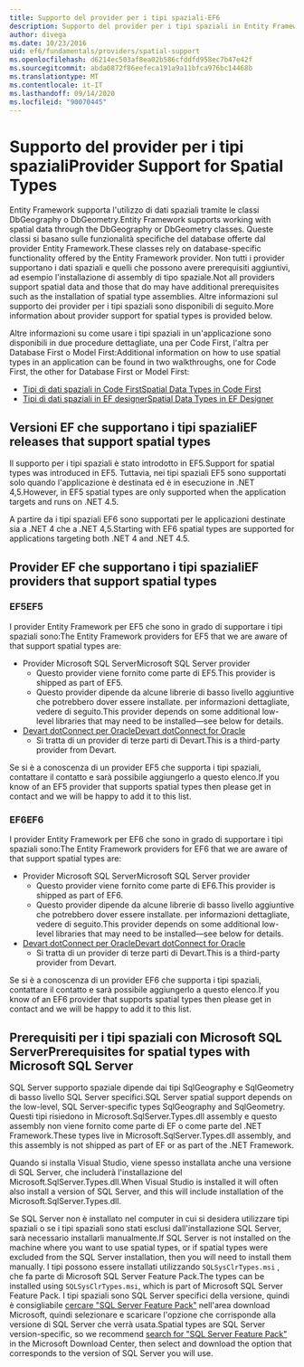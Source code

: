 ```yaml
---
title: Supporto del provider per i tipi spaziali-EF6
description: Supporto del provider per i tipi spaziali in Entity Framework 6
author: divega
ms.date: 10/23/2016
uid: ef6/fundamentals/providers/spatial-support
ms.openlocfilehash: d6214ec503af8ea02b586cfddfd958ec7b47e42f
ms.sourcegitcommit: abda0872f86eefeca191a9a11bfca976bc14468b
ms.translationtype: MT
ms.contentlocale: it-IT
ms.lasthandoff: 09/14/2020
ms.locfileid: "90070445"
---
```

# <a name="provider-support-for-spatial-types"></a><span data-ttu-id="61718-103">Supporto del provider per i tipi spaziali</span><span class="sxs-lookup"><span data-stu-id="61718-103">Provider Support for Spatial Types</span></span>
<span data-ttu-id="61718-104">Entity Framework supporta l'utilizzo di dati spaziali tramite le classi DbGeography o DbGeometry.</span><span class="sxs-lookup"><span data-stu-id="61718-104">Entity Framework supports working with spatial data through the DbGeography or DbGeometry classes.</span></span> <span data-ttu-id="61718-105">Queste classi si basano sulle funzionalità specifiche del database offerte dal provider Entity Framework.</span><span class="sxs-lookup"><span data-stu-id="61718-105">These classes rely on database-specific functionality offered by the Entity Framework provider.</span></span> <span data-ttu-id="61718-106">Non tutti i provider supportano i dati spaziali e quelli che possono avere prerequisiti aggiuntivi, ad esempio l'installazione di assembly di tipo spaziale.</span><span class="sxs-lookup"><span data-stu-id="61718-106">Not all providers support spatial data and those that do may have additional prerequisites such as the installation of spatial type assemblies.</span></span> <span data-ttu-id="61718-107">Altre informazioni sul supporto dei provider per i tipi spaziali sono disponibili di seguito.</span><span class="sxs-lookup"><span data-stu-id="61718-107">More information about provider support for spatial types is provided below.</span></span>  

<span data-ttu-id="61718-108">Altre informazioni su come usare i tipi spaziali in un'applicazione sono disponibili in due procedure dettagliate, una per Code First, l'altra per Database First o Model First:</span><span class="sxs-lookup"><span data-stu-id="61718-108">Additional information on how to use spatial types in an application can be found in two walkthroughs, one for Code First, the other for Database First or Model First:</span></span>  

- [<span data-ttu-id="61718-109">Tipi di dati spaziali in Code First</span><span class="sxs-lookup"><span data-stu-id="61718-109">Spatial Data Types in Code First</span></span>](xref:ef6/modeling/code-first/data-types/spatial)  
- [<span data-ttu-id="61718-110">Tipi di dati spaziali in EF designer</span><span class="sxs-lookup"><span data-stu-id="61718-110">Spatial Data Types in EF Designer</span></span>](xref:ef6/modeling/designer/data-types/spatial)  

## <a name="ef-releases-that-support-spatial-types"></a><span data-ttu-id="61718-111">Versioni EF che supportano i tipi spaziali</span><span class="sxs-lookup"><span data-stu-id="61718-111">EF releases that support spatial types</span></span>  

<span data-ttu-id="61718-112">Il supporto per i tipi spaziali è stato introdotto in EF5.</span><span class="sxs-lookup"><span data-stu-id="61718-112">Support for spatial types was introduced in EF5.</span></span> <span data-ttu-id="61718-113">Tuttavia, nei tipi spaziali EF5 sono supportati solo quando l'applicazione è destinata ed è in esecuzione in .NET 4,5.</span><span class="sxs-lookup"><span data-stu-id="61718-113">However, in EF5 spatial types are only supported when the application targets and runs on .NET 4.5.</span></span>  

<span data-ttu-id="61718-114">A partire da i tipi spaziali EF6 sono supportati per le applicazioni destinate sia a .NET 4 che a .NET 4,5.</span><span class="sxs-lookup"><span data-stu-id="61718-114">Starting with EF6 spatial types are supported for applications targeting both .NET 4 and .NET 4.5.</span></span>  

## <a name="ef-providers-that-support-spatial-types"></a><span data-ttu-id="61718-115">Provider EF che supportano i tipi spaziali</span><span class="sxs-lookup"><span data-stu-id="61718-115">EF providers that support spatial types</span></span>  

### <a name="ef5"></a><span data-ttu-id="61718-116">EF5</span><span class="sxs-lookup"><span data-stu-id="61718-116">EF5</span></span>  

<span data-ttu-id="61718-117">I provider Entity Framework per EF5 che sono in grado di supportare i tipi spaziali sono:</span><span class="sxs-lookup"><span data-stu-id="61718-117">The Entity Framework providers for EF5 that we are aware of that support spatial types are:</span></span>  

- <span data-ttu-id="61718-118">Provider Microsoft SQL Server</span><span class="sxs-lookup"><span data-stu-id="61718-118">Microsoft SQL Server provider</span></span>  
    - <span data-ttu-id="61718-119">Questo provider viene fornito come parte di EF5.</span><span class="sxs-lookup"><span data-stu-id="61718-119">This provider is shipped as part of EF5.</span></span>  
    - <span data-ttu-id="61718-120">Questo provider dipende da alcune librerie di basso livello aggiuntive che potrebbero dover essere installate. per informazioni dettagliate, vedere di seguito.</span><span class="sxs-lookup"><span data-stu-id="61718-120">This provider depends on some additional low-level libraries that may need to be installed—see below for details.</span></span>  
- [<span data-ttu-id="61718-121">Devart dotConnect per Oracle</span><span class="sxs-lookup"><span data-stu-id="61718-121">Devart dotConnect for Oracle</span></span>](https://www.devart.com/dotconnect/oracle/)  
    - <span data-ttu-id="61718-122">Si tratta di un provider di terze parti di Devart.</span><span class="sxs-lookup"><span data-stu-id="61718-122">This is a third-party provider from Devart.</span></span>  

<span data-ttu-id="61718-123">Se si è a conoscenza di un provider EF5 che supporta i tipi spaziali, contattare il contatto e sarà possibile aggiungerlo a questo elenco.</span><span class="sxs-lookup"><span data-stu-id="61718-123">If you know of an EF5 provider that supports spatial types then please get in contact and we will be happy to add it to this list.</span></span>  

### <a name="ef6"></a><span data-ttu-id="61718-124">EF6</span><span class="sxs-lookup"><span data-stu-id="61718-124">EF6</span></span>  

<span data-ttu-id="61718-125">I provider Entity Framework per EF6 che sono in grado di supportare i tipi spaziali sono:</span><span class="sxs-lookup"><span data-stu-id="61718-125">The Entity Framework providers for EF6 that we are aware of that support spatial types are:</span></span>  

- <span data-ttu-id="61718-126">Provider Microsoft SQL Server</span><span class="sxs-lookup"><span data-stu-id="61718-126">Microsoft SQL Server provider</span></span>  
    - <span data-ttu-id="61718-127">Questo provider viene fornito come parte di EF6.</span><span class="sxs-lookup"><span data-stu-id="61718-127">This provider is shipped as part of EF6.</span></span>  
    - <span data-ttu-id="61718-128">Questo provider dipende da alcune librerie di basso livello aggiuntive che potrebbero dover essere installate. per informazioni dettagliate, vedere di seguito.</span><span class="sxs-lookup"><span data-stu-id="61718-128">This provider depends on some additional low-level libraries that may need to be installed—see below for details.</span></span>  
- [<span data-ttu-id="61718-129">Devart dotConnect per Oracle</span><span class="sxs-lookup"><span data-stu-id="61718-129">Devart dotConnect for Oracle</span></span>](https://www.devart.com/dotconnect/oracle/)  
    - <span data-ttu-id="61718-130">Si tratta di un provider di terze parti di Devart.</span><span class="sxs-lookup"><span data-stu-id="61718-130">This is a third-party provider from Devart.</span></span>  

<span data-ttu-id="61718-131">Se si è a conoscenza di un provider EF6 che supporta i tipi spaziali, contattare il contatto e sarà possibile aggiungerlo a questo elenco.</span><span class="sxs-lookup"><span data-stu-id="61718-131">If you know of an EF6 provider that supports spatial types then please get in contact and we will be happy to add it to this list.</span></span>  

## <a name="prerequisites-for-spatial-types-with-microsoft-sql-server"></a><span data-ttu-id="61718-132">Prerequisiti per i tipi spaziali con Microsoft SQL Server</span><span class="sxs-lookup"><span data-stu-id="61718-132">Prerequisites for spatial types with Microsoft SQL Server</span></span>  

<span data-ttu-id="61718-133">SQL Server supporto spaziale dipende dai tipi SqlGeography e SqlGeometry di basso livello SQL Server specifici.</span><span class="sxs-lookup"><span data-stu-id="61718-133">SQL Server spatial support depends on the low-level, SQL Server-specific types SqlGeography and SqlGeometry.</span></span> <span data-ttu-id="61718-134">Questi tipi risiedono in Microsoft.SqlServer.Types.dll assembly e questo assembly non viene fornito come parte di EF o come parte del .NET Framework.</span><span class="sxs-lookup"><span data-stu-id="61718-134">These types live in Microsoft.SqlServer.Types.dll assembly, and this assembly is not shipped as part of EF or as part of the .NET Framework.</span></span>  

<span data-ttu-id="61718-135">Quando si installa Visual Studio, viene spesso installata anche una versione di SQL Server, che includerà l'installazione del Microsoft.SqlServer.Types.dll.</span><span class="sxs-lookup"><span data-stu-id="61718-135">When Visual Studio is installed it will often also install a version of SQL Server, and this will include installation of the Microsoft.SqlServer.Types.dll.</span></span>  

<span data-ttu-id="61718-136">Se SQL Server non è installato nel computer in cui si desidera utilizzare tipi spaziali o se i tipi spaziali sono stati esclusi dall'installazione SQL Server, sarà necessario installarli manualmente.</span><span class="sxs-lookup"><span data-stu-id="61718-136">If SQL Server is not installed on the machine where you want to use spatial types, or if spatial types were excluded from the SQL Server installation, then you will need to install them manually.</span></span> <span data-ttu-id="61718-137">I tipi possono essere installati utilizzando `SQLSysClrTypes.msi` , che fa parte di Microsoft SQL Server Feature Pack.</span><span class="sxs-lookup"><span data-stu-id="61718-137">The types can be installed using `SQLSysClrTypes.msi`, which is part of Microsoft SQL Server Feature Pack.</span></span> <span data-ttu-id="61718-138">I tipi spaziali sono SQL Server specifici della versione, quindi è consigliabile [cercare "SQL Server Feature Pack"](https://www.microsoft.com/search/result.aspx?q=sql+server+feature+pack) nell'area download Microsoft, quindi selezionare e scaricare l'opzione che corrisponde alla versione di SQL Server che verrà usata.</span><span class="sxs-lookup"><span data-stu-id="61718-138">Spatial types are SQL Server version-specific, so we recommend [search for "SQL Server Feature Pack"](https://www.microsoft.com/search/result.aspx?q=sql+server+feature+pack) in the Microsoft Download Center, then select and download the option that corresponds to the version of SQL Server you will use.</span></span>
